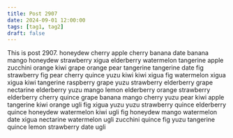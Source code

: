 ```yaml
---
title: Post 2907
date: 2024-09-01 12:00:00
tags: [tag1, tag2]
draft: false
---
```

This is post 2907.
honeydew
cherry
apple
cherry
banana
date
banana
mango
honeydew
strawberry
xigua
elderberry
watermelon
tangerine
apple
zucchini
orange
kiwi
grape
orange
pear
tangerine
tangerine
date
fig
strawberry
fig
pear
cherry
quince
yuzu
kiwi
kiwi
xigua
fig
watermelon
xigua
xigua
kiwi
tangerine
raspberry
grape
yuzu
strawberry
elderberry
grape
nectarine
elderberry
yuzu
mango
lemon
elderberry
orange
strawberry
elderberry
cherry
quince
grape
banana
mango
cherry
yuzu
pear
kiwi
apple
tangerine
kiwi
orange
ugli
fig
xigua
yuzu
yuzu
strawberry
quince
elderberry
quince
honeydew
watermelon
kiwi
ugli
fig
honeydew
mango
watermelon
date
xigua
nectarine
watermelon
ugli
zucchini
quince
fig
yuzu
tangerine
quince
lemon
strawberry
date
ugli
